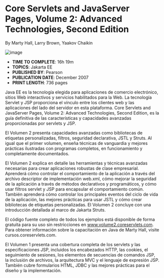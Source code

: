 # Core Servlets and JavaServer Pages, Volume 2: Advanced Technologies, Second Edition

By Marty Hall, Larry Brown, Yaakov Chaikin

![image](https://github.com/adolfodelarosades/Java/assets/23094588/22167ddc-7e99-4ed7-a218-89c1c87c9a76)

* **TIME TO COMPLETE**: 16h 19m
* **TOPICS**: Jakarta EE
* **PUBLISHED BY**: Pearson
* **PUBLICATION DATE**: December 2007
* **PRINT LENGTH**: 736 pages

Java EE es la tecnología elegida para aplicaciones de comercio electrónico, sitios Web interactivos y servicios habilitados para la Web. La tecnología Servlet y JSP proporciona el vínculo entre los clientes web y las aplicaciones del lado del servidor en esta plataforma. Core Servlets and JavaServer Pages, Volume 2: Advanced Technologies, Second Edition, es la guía definitiva de las características y capacidades avanzadas proporcionadas por servlets y JSP.

El Volumen 2 presenta capacidades avanzadas como bibliotecas de etiquetas personalizadas, filtros, seguridad declarativa, JSTL y Struts. Al igual que el primer volumen, enseña técnicas de vanguardia y mejores prácticas ilustradas con programas completos, en funcionamiento y completamente documentados.

El Volumen 2 explica en detalle las herramientas y técnicas avanzadas necesarias para crear aplicaciones robustas de clase empresarial. Aprenderá cómo controlar el comportamiento de la aplicación a través del archivo descriptor de implementación web.xml, cómo mejorar la seguridad de la aplicación a través de métodos declarativos y programáticos, y cómo usar filtros servlet y JSP para encapsular el comportamiento común. También aprenderá cómo controlar los principales eventos del ciclo de vida de la aplicación, las mejores prácticas para usar JSTL y cómo crear bibliotecas de etiquetas personalizadas. El Volumen 2 concluye con una introducción detallada al marco de Jakarta Struts.

El código fuente completo de todos los ejemplos está disponible de forma gratuita para su uso sin restricciones en www.volume2.coreservlets.com. Para obtener información sobre la capacitación en Java de Marty Hall, visite cursos.coreservlets.com.

El Volumen 1 presenta una cobertura completa de los servlets y las especificaciones JSP, incluidos los encabezados HTTP, las cookies, el seguimiento de sesiones, los elementos de secuencias de comandos JSP, la inclusión de archivos, la arquitectura MVC y el lenguaje de expresión JSP. También cubre formularios HTML, JDBC y las mejores prácticas para el diseño y la implementación.
